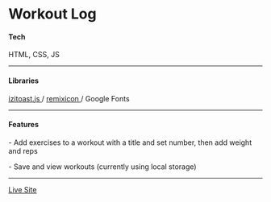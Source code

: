 # Workout Log

<h4>Tech</h4>
<p>HTML, CSS, JS</p>
<hr />
<h4>Libraries</h4>
<p>
  <a href="https://izitoast.marcelodolza.com/" target="_blank">
      izitoast.js
  </a>
	/ 
  <a href="https://remixicon.com/" target="_blank">
  	remixicon
  </a>
  / Google Fonts
</p>
<hr />
<h4>Features</h4>
<p>- Add exercises to a workout with a title and set number, then add weight and reps</p>
<p>- Save and view workouts (currently using local storage)</p>
<hr />
<a href="https://paulb-h.github.io/workout-log/" target="_blank">
	Live Site
</a>
